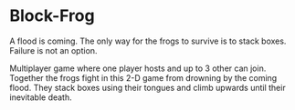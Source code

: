 # Block-Frog
A flood is coming. The only way for the frogs to survive is to stack boxes. Failure is not an option.

Multiplayer game where one player hosts and up to 3 other can join.
Together the frogs fight in this 2-D game from drowning by the coming flood. They stack boxes using their
tongues and climb upwards until their inevitable death.
